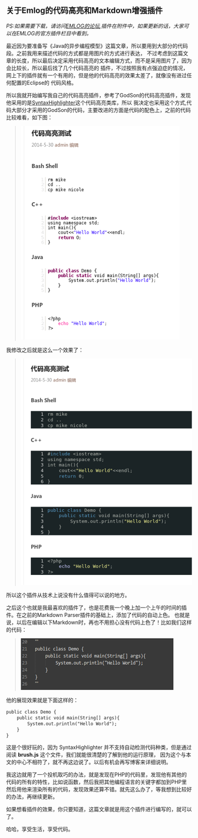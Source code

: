关于Emlog的代码高亮和Markdown增强插件
---
*PS:如果需要下载，请访问[EMLOG的论坛](http://bbs.emlog.net/thread-35720-1-1.html),插件在附件中，如果更新的话，大家可以在EMLOG的官方插件栏目中看到。*

最近因为要准备写《Java的异步编程模型》这篇文章，所以要用到大部分的代码段。之前我用来描述代码的方式都是用图片的方式进行表达，
不过考虑到这篇文章的长度，所以最后决定采用代码高亮的文本编辑方式，而不是采用图片了，因为会比较长，所以最后找了几个代码高亮的
插件，不过按照我有点强迫症的情况，网上下的插件就有一个有用的，但是他的代码高亮的效果太差了，就像没有进过任何配置的Eclipse的
代码风格。

所以我就开始编写我自己的代码高亮插件，参考了GodSon的代码高亮插件，发现他采用的是[SyntaxHighlighter](http://alexgorbatchev.com/SyntaxHighlighter/)这个代码高亮类库，所以
我决定也采用这个方式,代码大部分才采用的GodSon的代码，主要改进的方面是代码的配色上，之前的代码比较难看，如下图：
> ![image](images/2014-05-30-1.png)

我修改之后就是这么一个效果了：
> ![image](images/2014-05-30-2.png)

所以这个插件从技术上说没有什么值得可以说的地方。

之后这个也就是我最喜欢的插件了，也是花费我一个晚上加一个上午的时间的插件。在之前的Markdown Parser插件的基础上，添加了代码的自动上色。
也就是说，以后在编辑以下Markdown时，再也不用担心没有代码上色了！比如我们这样的代码：
> ![image](images/2014-05-30-3.png)

他的展现效果就是下面这样的：

```
public class Demo {
    public static void main(String[] args){
        System.out.println("Hello World");
    }
}
```

这是个很好玩的，因为 SyntaxHighlighter 并不支持自动检测代码种类，但是通过阅读 **brush.js** 这个文件，我们就能很清楚的了解到他的运行原理，
因为这个与本文的中心不相符了，就不再这边说了。以后有机会再写博客来详细说明。

我这边就用了一个投机取巧的办法，就是发现在PHP的代码里，发现他有其他的代码的所有的特性，比如说函数，然后我把其他编程语言的关键字都加到PHP里
然后用他来渲染所有的代码，发现效果还算不错。就先这么办了，等我想到比较好的办法，再继续更新。

如果想看插件的效果，你只要知道，这篇文章就是用这个插件进行编写的，就可以了。

哈哈，享受生活，享受代码。